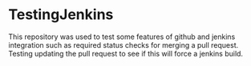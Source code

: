 # TestingJenkins
This repository was used to test some features of github and jenkins integration such as 
required status checks for merging a pull request.
Testing updating the pull request to see if this will force a jenkins build.
